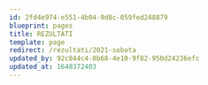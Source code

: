 ```yaml
---
id: 2fd4e974-e551-4b04-9d8c-059fed248879
blueprint: pages
title: REZULTATI
template: page
redirect: /rezultati/2021-sobota
updated_by: 92c844c4-0b68-4e10-9f82-950d24236efc
updated_at: 1648372403
---
```

